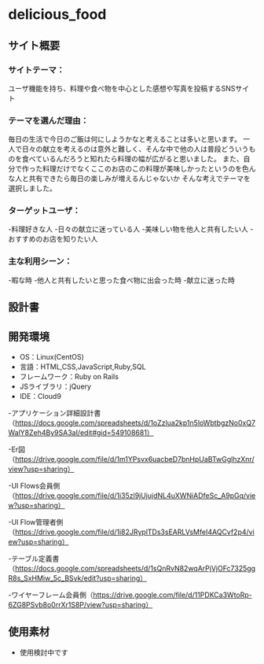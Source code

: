 # delicious_food

## サイト概要
### サイトテーマ：
ユーザ機能を持ち、料理や食べ物を中心とした感想や写真を投稿するSNSサイト


### テーマを選んだ理由：
毎日の生活で今日のご飯は何にしようかなと考えることは多いと思います。
一人で日々の献立を考えるのは意外と難しく、そんな中で他の人は普段どういうものを食べているんだろうと知れたら料理の幅が広がると思いました。
また、自分で作った料理だけでなくここのお店のこの料理が美味しかったというのを色んな人と共有できたら毎日の楽しみが増えるんじゃないか
そんな考えでテーマを選択しました。
                        

### ターゲットユーザ：
-料理好きな人
-日々の献立に迷っている人
-美味しい物を他人と共有したい人
-おすすめのお店を知りたい人


### 主な利用シーン：
-暇な時
-他人と共有したいと思った食べ物に出会った時
-献立に迷った時


## 設計書


## 開発環境
- OS：Linux(CentOS)
- 言語：HTML,CSS,JavaScript,Ruby,SQL
- フレームワーク：Ruby on Rails
- JSライブラリ：jQuery
- IDE：Cloud9

-アプリケーション詳細設計書（https://docs.google.com/spreadsheets/d/1oZzlua2kp1n5loWbtbgzNo0xQ7WalY8Zeh4By9SA3aI/edit#gid=549108681）

-Er図（https://drive.google.com/file/d/1m1YPsvx6uacbeD7bnHpUaBTwGglhzXnr/view?usp=sharing）

-UI Flows会員側（https://drive.google.com/file/d/1i35zl9jUjujdNL4uXWNiADfeSc_A9pGq/view?usp=sharing）

-UI Flow管理者側（https://drive.google.com/file/d/1i82JRyplTDs3sEARLVsMfeI4AQCvf2p4/view?usp=sharing）

-テーブル定義書（https://docs.google.com/spreadsheets/d/1sQnRvN82wqArPjVjOFc7325ggR8s_SxHMiw_5c_BSvk/edit?usp=sharing）

-ワイヤーフレーム会員側（https://drive.google.com/file/d/11PDKCa3WtoRp-6ZG8PSvb8o0rrXr1S8P/view?usp=sharing）

## 使用素材
- 使用検討中です
